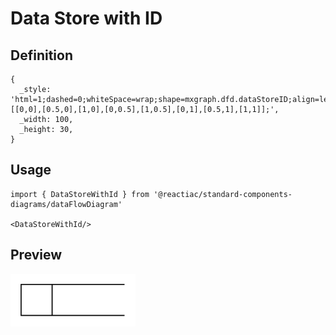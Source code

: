 # Data Store with ID

## Definition

```
{
  _style: 'html=1;dashed=0;whiteSpace=wrap;shape=mxgraph.dfd.dataStoreID;align=left;spacingLeft=3;points=[[0,0],[0.5,0],[1,0],[0,0.5],[1,0.5],[0,1],[0.5,1],[1,1]];',
  _width: 100,
  _height: 30,
}
```

## Usage

```
import { DataStoreWithId } from '@reactiac/standard-components-diagrams/dataFlowDiagram'

<DataStoreWithId/>
```

## Preview

<img src="./data-store-with-id.png" width="200"/>
